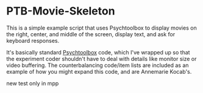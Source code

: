 # PTB-Movie-Skeleton

This is a simple example script that uses Psychtoolbox to display movies on the right, center, and middle of the screen, display text, and ask for keyboard responses.

It's basically standard <a href = http://psychtoolbox.org/>Psychtoolbox</a> code, which I've wrapped up so that the experiment coder shouldn't have to deal with details like monitor size or video buffering.
The counterbalancing code/item lists are included as an example of how you might expand this code, and are Annemarie Kocab's.

new test only in mpp
